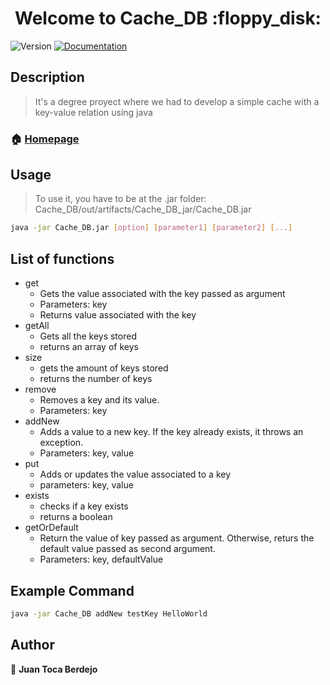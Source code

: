 <h1 align="center">Welcome to Cache_DB :floppy_disk:</h1>
<p>
  <img alt="Version" src="https://img.shields.io/badge/version-1.0-blue.svg?cacheSeconds=2592000" />
  <a href="empty" target="_blank">
    <img alt="Documentation" src="https://img.shields.io/badge/documentation-yes-brightgreen.svg" />
  </a>
</p>

## Description

> It's a degree proyect where we had to develop a 
>simple cache with a key-value relation using java 

### 🏠 [Homepage]()

## Usage

> To use it, you have to be at the .jar folder: 
> Cache_DB/out/artifacts/Cache_DB_jar/Cache_DB.jar

```sh
java -jar Cache_DB.jar [option] [parameter1] [parameter2] [...]
```

## List of functions


 - get 
    - Gets the value associated with the key passed as argument
    - Parameters: key
    - Returns value associated with the key
 - getAll
      - Gets all the keys stored 
      - returns an array of keys
 - size 
    - gets the amount of keys stored
    - returns the number of keys
 - remove
    - Removes a key and its value.
    - Parameters: key
 - addNew
    - Adds a value to a new key. If the key already exists, 
      it throws an exception.
    - Parameters: key, value
 - put
    - Adds or updates the value associated to a key
    - parameters: key, value
 - exists
    - checks if a key exists
    - returns a boolean
 - getOrDefault
    - Return the value of key passed as argument. Otherwise, 
      returs the default value passed as second argument.
    - Parameters: key, defaultValue


## Example Command

```sh
java -jar Cache_DB addNew testKey HelloWorld
```

## Author

👤 **Juan Toca Berdejo**
